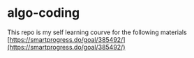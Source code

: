 # algo-coding

This repo is my self learning courve for the following materials [https://smartprogress.do/goal/385492/](https://smartprogress.do/goal/385492/)
